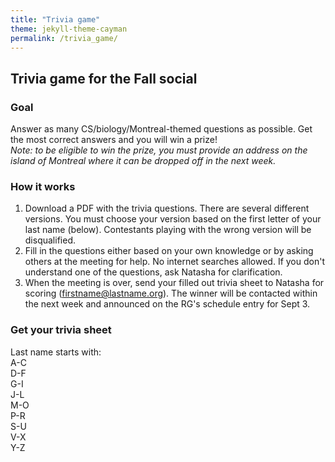```yaml
---
title: "Trivia game"
theme: jekyll-theme-cayman
permalink: /trivia_game/
--- 
```


## Trivia game for the Fall social

### Goal 
Answer as many CS/biology/Montreal-themed questions as possible. Get the most correct answers and you will win a prize! <br />
*Note: to be eligible to win the prize, you must provide an address on the island of Montreal where it can be dropped off in the next week.*

### How it works
1. Download a PDF with the trivia questions. There are several different versions. You must choose your version based on the first letter of your last name (below). Contestants playing with the wrong version will be disqualified.
2. Fill in the questions either based on your own knowledge or by asking others at the meeting for help. No internet searches allowed. If you don't understand one of the questions, ask Natasha for clarification.
3. When the meeting is over, send your filled out trivia sheet to Natasha for scoring (firstname@lastname.org). The winner will be contacted within the next week and announced on the RG's schedule entry for Sept 3.

### Get your trivia sheet
Last name starts with: <br />
A-C <br />
D-F <br />
G-I <br />
J-L <br />
M-O <br />
P-R <br />
S-U <br />
V-X <br />
Y-Z <br />
